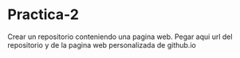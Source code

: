 # Practica-2
Crear un repositorio conteniendo una pagina web. Pegar aqui url del repositorio y de la pagina web personalizada de github.io
